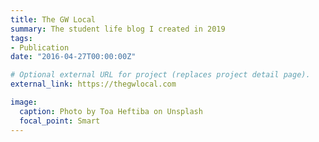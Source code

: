 ```yaml
---
title: The GW Local
summary: The student life blog I created in 2019
tags:
- Publication
date: "2016-04-27T00:00:00Z"

# Optional external URL for project (replaces project detail page).
external_link: https://thegwlocal.com

image:
  caption: Photo by Toa Heftiba on Unsplash
  focal_point: Smart
---
```

